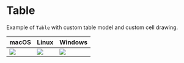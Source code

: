 # Table

Example of `Table` with custom table model and custom cell drawing.

|  macOS            |    Linux          |  Windows          |
| ----------------- | ----------------- | ----------------- |
| ![][mac-table]  | ![][linux-table] | ![][win-table]  |

[mac-table]: https://cdn.jsdelivr.net/gh/yue/yue-sample-apps@5a44a03/table/screenshots/mac_table.png
[linux-table]: https://cdn.jsdelivr.net/gh/yue/yue-sample-apps@5a44a03/table/screenshots/linux_table.png
[win-table]: https://cdn.jsdelivr.net/gh/yue/yue-sample-apps@5a44a03/table/screenshots/win_table.png

